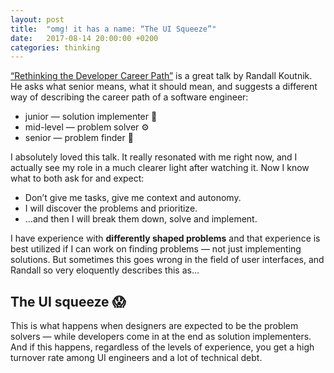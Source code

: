 ```yaml
---
layout: post
title:  "omg! it has a name: “The UI Squeeze”"
date:   2017-08-14 20:00:00 +0200
categories: thinking
---
```


[“Rethinking the Developer Career Path”](https://www.youtube.com/watch?v=yIPbE7BssOs) is a great talk by Randall Koutnik. He asks what senior means, what it should mean, and suggests a different way of describing the career path of a software engineer:

* junior — solution implementer 🔨
* mid-level — problem solver ⚙️
* senior — problem finder 🔎

I absolutely loved this talk. It really resonated with me right now, and I actually see my role in a much clearer light after watching it. Now I know what to both ask for and expect:

* Don’t give me tasks, give me context and autonomy.
* I will discover the problems and prioritize.
* …and then I will break them down, solve and implement.

I have experience with **differently shaped problems** and that experience is best utilized if I can work on finding problems — not just implementing solutions. But sometimes this goes wrong in the field of user interfaces, and Randall so very eloquently describes this as…

## The UI squeeze 😱

This is what happens when designers are expected to be the problem solvers — while developers come in at the end as solution implementers. And if this happens, regardless of the levels of experience, you get a high turnover rate among UI engineers and a lot of technical debt.
